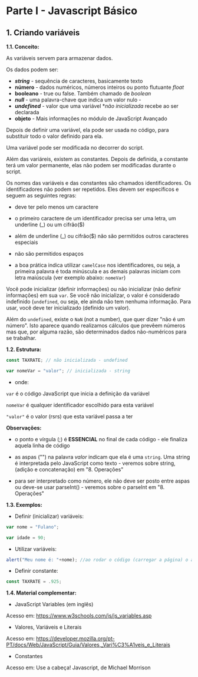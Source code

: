 # Parte I - Javascript Básico


## 1. Criando variáveis


**1.1. Conceito:**

As variáveis servem para armazenar dados.

Os dados podem ser: 

* **_string_** - sequência de caracteres, basicamente texto
* **número**  - dados numéricos, números inteiros ou ponto flutuante _float_
* **booleano**  - true ou false. Também chamado de _boolean_
* **_null_** - uma palavra-chave que indica um valor nulo - 
* **_undefined_** - valor que uma variável **não inicializada* recebe ao ser declarada
* **objeto** - Mais informações no módulo de JavaScript Avançado

Depois de definir uma variável, ela pode ser usada no código, para substituir todo o valor definido para ela.

Uma variável pode ser modificada no decorrer do script.

Além das variáreis, existem as constantes. Depois de definida, a constante terá um valor permanente, elas não podem ser modificadas durante o script.

Os nomes das variáveis e das constantes são chamados identificadores. Os identificadores não podem ser repetidos. Eles devem ser específicos e seguem as seguintes regras:

* deve ter pelo menos um caractere

* o primeiro caractere de um identificador precisa ser uma letra, um underline (_) ou um cifrão($)

* além de underline (_) ou cifrão($) não são permitidos outros caracteres especiais

* não são permitidos espaços

* a boa prática indica utilizar `camelCase` nos identificadores, ou seja, a primeira palavra é toda minúscula e as demais palavras iniciam com letra maiúscula (ver exemplo abaixo: `nomeVar`)

Você pode inicializar (definir informações) ou não inicializar (não definir informações) em sua `var`. Se você não inicializar, o valor é considerado indefinido (`undefined`, ou seja, ele ainda não tem nenhuma informação. Para usar, você deve ter inicializado (definido um valor).

Além do `undefined`, existe o `NaN` (not a number), que quer dizer "não é um número". Isto aparece quando realizamos cálculos que prevêem números mas que, por alguma razão, são determinados dados não-numéricos para se trabalhar.


**1.2. Estrutura:**

```javascript
const TAXRATE; // não inicializada - undefined

var nomeVar = "valor"; // inicializada - string
```
- onde:

`var` é o código JavaScript que inicia a definição da variável

`nomeVar` é qualquer identificador escolhido para esta variável

`"valor"` é o valor (rsrs) que esta variável passa a ter

**Observações:**

* o ponto e vírgula (;) é **ESSENCIAL** no final de cada código - ele finaliza aquela linha de código

* as aspas ("") na palavra _valor_ indicam que ela é uma `string`. Uma string é interpretada pelo JavaScript como texto - veremos sobre string, (adição e concatenação) em "8. Operações"

* para ser interpretado como número, ele não deve ser posto entre aspas ou deve-se usar parseInt() - veremos sobre o parseInt em "8. Operações"


**1.3. Exemplos:**

- Definir (inicializar) variáveis:

```javascript
var nome = "Fulano";

var idade = 90;
```

- Utilizar variáveis:

```javascript
alert("Meu nome é: "+nome); //ao rodar o código (carregar a página) o alert vai mostrar a mensagem em uma janela
```

- Definir constante:

```javascript
const TAXRATE = .925;
```

**1.4. Material complementar:**

- JavaScript Variables (em inglês)

Acesso em: https://www.w3schools.com/js/js_variables.asp

- Valores, Variáveis e Literais

Acesso em: https://developer.mozilla.org/pt-PT/docs/Web/JavaScript/Guia/Valores,_Vari%C3%A1veis_e_Literais

- Constantes

Acesso em: Use a cabeça! Javascript, de Michael Morrison
